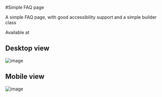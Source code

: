 #Simple FAQ page 

A simple FAQ page, with good accessibility support and a simple builder class

Available at

## Desktop view
![image](https://user-images.githubusercontent.com/74857860/228617753-1252f26b-940d-47d7-8a18-ff8168c0dc21.png)

## Mobile view
![image](https://user-images.githubusercontent.com/74857860/228618110-973f68fb-ef11-4850-b728-14f992f85c9d.png)





